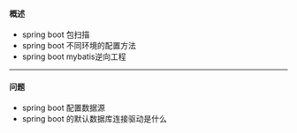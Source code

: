 #### 概述
- spring boot 包扫描
- spring boot 不同环境的配置方法
- spring boot mybatis逆向工程
---
#### 问题
- spring boot 配置数据源
- spring boot 的默认数据库连接驱动是什么